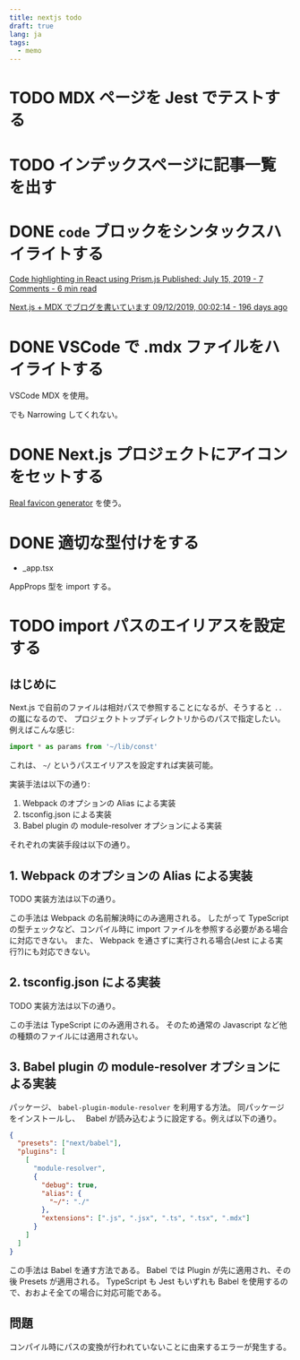 ```yaml
---
title: nextjs todo
draft: true
lang: ja
tags:
  - memo
---
```


# TODO MDX ページを Jest でテストする

# TODO インデックスページに記事一覧を出す

# DONE `code` ブロックをシンタックスハイライトする

[Code highlighting in React using Prism.js
Published: July 15, 2019 - 7 Comments - 6 min read](https://betterstack.dev/blog/code-highlighting-in-react-using-prismjs/)

[Next.js + MDX でブログを書いています
09/12/2019, 00:02:14 - 196 days ago](https://hellorusk.net/posts/20191209)

# DONE VSCode で .mdx ファイルをハイライトする

VSCode MDX を使用。

でも Narrowing してくれない。

# DONE Next.js プロジェクトにアイコンをセットする

[Real favicon generator](https://realfavicongenerator.net/) を使う。

# DONE 適切な型付けをする

- \_app.tsx

AppProps 型を import する。

# TODO import パスのエイリアスを設定する

## はじめに

Next.js で自前のファイルは相対パスで参照することになるが、そうすると `..` の嵐になるので、
プロジェクトトップディレクトリからのパスで指定したい。例えばこんな感じ:

```javascript
import * as params from '~/lib/const'
```

これは、 `~/` というパスエイリアスを設定すれば実装可能。

実装手法は以下の通り:

1. Webpack のオプションの Alias による実装
2. tsconfig.json による実装
3. Babel plugin の module-resolver オプションによる実装

それぞれの実装手段は以下の通り。

## 1. Webpack のオプションの Alias による実装

TODO 実装方法は以下の通り。

この手法は Webpack の名前解決時にのみ適用される。
したがって TypeScript の型チェックなど、コンパイル時に import ファイルを参照する必要がある場合に対応できない。
また、 Webpack を通さずに実行される場合(Jest による実行?)にも対応できない。

## 2. tsconfig.json による実装

TODO 実装方法は以下の通り。

この手法は TypeScript にのみ適用される。
そのため通常の Javascript など他の種類のファイルには適用されない。

## 3. Babel plugin の module-resolver オプションによる実装

パッケージ、 `babel-plugin-module-resolver` を利用する方法。
同パッケージをインストールし、　 Babel が読み込むように設定する。例えば以下の通り。

```json
{
  "presets": ["next/babel"],
  "plugins": [
    [
      "module-resolver",
      {
        "debug": true,
        "alias": {
          "~/": "./"
        },
        "extensions": [".js", ".jsx", ".ts", ".tsx", ".mdx"]
      }
    ]
  ]
}
```

この手法は Babel を通す方法である。
Babel では Plugin が先に適用され、その後 Presets が適用される。
TypeScript も Jest もいずれも Babel を使用するので、おおよそ全ての場合に対応可能である。

## 問題

コンパイル時にパスの変換が行われていないことに由来するエラーが発生する。
